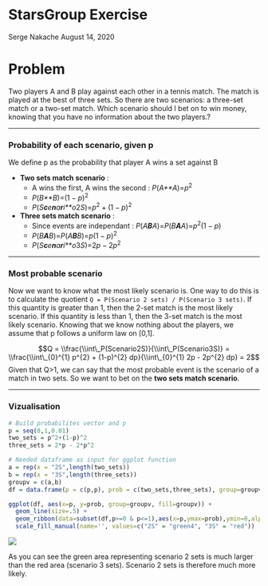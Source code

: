 StarsGroup Exercise
================
Serge Nakache
August 14, 2020

Problem
=======

Two players A and B play against each other in a tennis match. The match is played at the best of three sets. So there are two scenarios: a three-set match or a two-set match. Which scenario should I bet on to win money, knowing that you have no information about the two players.?

------------------------------------------------------------------------

### Probability of each scenario, given p

We define p as the probability that player A wins a set against B

-   **Two sets match scenario** :
    -   A wins the first, A wins the second : *P*(*A**A*)=*p*<sup>2</sup>
    -   *P*(*B**B*)=(1 − *p*)<sup>2</sup>
    -   *P*(*S**c**e**n**a**r**i**o*2*S*)=*p*<sup>2</sup> + (1 − *p*)<sup>2</sup>
-   **Three sets match scenario** :
    -   Since events are independant : *P*(*A**B**A*)=*P*(*B**A**A*)=*p*<sup>2</sup>(1 − *p*)
    -   *P*(*B**A**B*)=*P*(*A**B**B*)=*p*(1 − *p*)<sup>2</sup>
    -   *P*(*S**c**e**n**a**r**i**o*3*S*)=2*p* − 2*p*<sup>2</sup>

------------------------------------------------------------------------

### Most probable scenario

Now we want to know what the most likely scenario is. One way to do this is to calculate the quotient `Q = P(Scenario 2 sets) / P(Scenario 3 sets)`. If this quantity is greater than 1, then the 2-set match is the most likely scenario. If this quantity is less than 1, then the 3-set match is the most likely scenario. Knowing that we know nothing about the players, we assume that p follows a uniform law on \[0,1\].

$$Q = \\frac{\\int\_P(Scenario2S)}{\\int\_P(Scenario3S)} = \\frac{\\int\_{0}^{1} p^{2} + (1-p)^{2} dp}{\\int\_{0}^{1} 2p - 2p^{2} dp} = 2$$
 Given that Q&gt;1, we can say that the most probable event is the scenario of a match in two sets. So we want to bet on the **two sets match scenario**.

------------------------------------------------------------------------

### Vizualisation

``` r
# Build probabilites vector and p
p = seq(0,1,0.01)
two_sets = p^2+(1-p)^2
three_sets = 2*p - 2*p^2

# Needed dataframe as input for ggplot function
a = rep(x = "2S",length(two_sets))
b = rep(x = "3S",length(three_sets))
groupv = c(a,b)
df = data.frame(p = c(p,p), prob = c(two_sets,three_sets), group=groupv)
```

``` r
ggplot(df, aes(x=p, y=prob, group=groupv, fill=groupv)) +
  geom_line(size=.5) + 
  geom_ribbon(data=subset(df,p>=0 & p<=1),aes(x=p,ymax=prob),ymin=0,alpha=0.3) +
  scale_fill_manual(name='', values=c("2S" = "green4", "3S" = "red"))
```

![](readme_files/figure-markdown_github/final-1.png)

As you can see the green area representing scenario 2 sets is much larger than the red area (scenario 3 sets). Scenario 2 sets is therefore much more likely.
